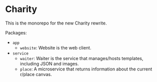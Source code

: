 # Charity

This is the monorepo for the new Charity rewrite.

Packages:

- `app`
	- `website`: Website is the web client.
- `service`
	- `waiter`: Waiter is the service that manages/hosts templates, including JSON and images.
	- `place`: A microservice that returns information about the current r/place canvas.